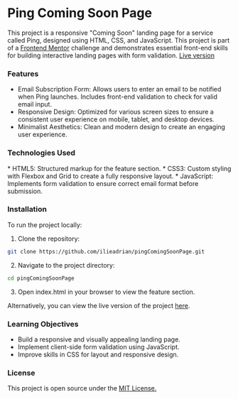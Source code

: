 <h1>Ping Coming Soon Page</h1>

This project is a responsive "Coming Soon" landing page for a service called Ping, designed using HTML, CSS, and JavaScript. This project is part of a [Frontend Mentor](https://www.frontendmentor.io/) challenge and demonstrates essential front-end skills for building interactive landing pages with form validation. 
[Live version](https://pingcomingsoonia.netlify.app)

<h3>Features</h3>

  * Email Subscription Form: Allows users to enter an email to be notified when Ping launches. Includes front-end validation to check for valid email input.
  * Responsive Design: Optimized for various screen sizes to ensure a consistent user experience on mobile, tablet, and desktop devices.
  * Minimalist Aesthetics: Clean and modern design to create an engaging user experience.

<h3>Technologies Used</h3>
  * HTML5: Structured markup for the feature section.
  * CSS3: Custom styling with Flexbox and Grid to create a fully responsive layout.
  * JavaScript: Implements form validation to ensure correct email format before submission.

<h3>Installation</h3>

To run the project locally:

  1. Clone the repository:

   ```sh
   git clone https://github.com/ilieadrian/pingComingSoonPage.git
   ```

  2. Navigate to the project directory:

   ```sh
   cd pingComingSoonPage
   ```

 3. Open index.html in your browser to view the feature section.

Alternatively, you can view the live version of the project [here](https://pingcomingsoonia.netlify.app).

<h3>Learning Objectives</h3>

  * Build a responsive and visually appealing landing page.
  * Implement client-side form validation using JavaScript.
  * Improve skills in CSS for layout and responsive design.


<h3>License</h3>

This project is open source under the [MIT License.](https://opensource.org/license/mit)

